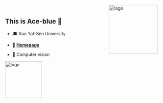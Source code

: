 </br>
<img src="https://github-readme-stats.vercel.app/api?username=Ace-blue&show_icons=true" alt="logo" height="160" align="right" style="margin: 5px; margin-bottom: 20px;" />
</br>

## This is Ace-blue 👀

- 🎓 Sun Yat-Sen University

- 📖 [**Homepage**](https://ace-blue.github.io/io/)

- 🔭 Computer vision



<img src="https://github-profile-trophy.vercel.app/?username=Ace-blue&theme=flat" alt="logo" height="120" align="center" style="margin: auto; margin-bottom: 20px;" />
